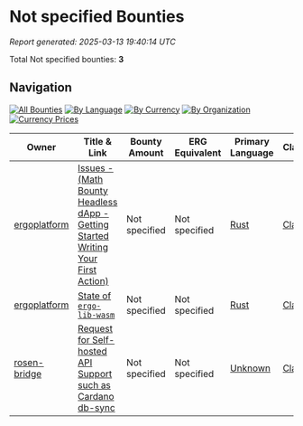 # Not specified Bounties

*Report generated: 2025-03-13 19:40:14 UTC*

Total Not specified bounties: **3**

## Navigation

[![All Bounties](https://img.shields.io/badge/All_Bounties-103-blue)](../all.md) [![By Language](https://img.shields.io/badge/By_Language-6-green)](../all.md#bounties-by-programming-language) [![By Currency](https://img.shields.io/badge/By_Currency-7-yellow)](../all.md#bounties-by-currency) [![By Organization](https://img.shields.io/badge/By_Organization-5-orange)](../all.md#bounties-by-organization) [![Currency Prices](https://img.shields.io/badge/Currency_Prices-5-purple)](../currency_prices.md)

|Owner|Title & Link|Bounty Amount|ERG Equivalent|Primary Language|Claim|
|---|---|---|---|---|---|
| [ergoplatform](../by_org/ergoplatform.md) | [Issues - (Math Bounty Headless dApp - Getting Started Writing Your First Action)](https://github.com/ergoplatform/ergo-headless-dapp-framework/issues/6) | Not specified | Not specified | [Rust](../by_language/rust.md) | [Claim](https://github.com/ErgoDevs/Ergo-Bounties/new/main?filename=submissions/ergoplatform-ergo-headless-dapp-framework-6.json&value=%7B%0A%20%20%22contributor%22%3A%20%22YOUR_GITHUB_USERNAME%22%2C%0A%20%20%22wallet_address%22%3A%20%22YOUR_WALLET_ADDRESS%22%2C%0A%20%20%22contact_method%22%3A%20%22YOUR_CONTACT_INFO%22%2C%0A%20%20%22work_link%22%3A%20%22%22%2C%0A%20%20%22work_title%22%3A%20%22Issues%20-%20%28Math%20Bounty%20Headless%20dApp%20-%20Getting%20Started%20Writing%20Your%20First%20Action%29%22%2C%0A%20%20%22bounty_id%22%3A%20%22ergoplatform/ergo-headless-dapp-framework%236%22%2C%0A%20%20%22original_issue_link%22%3A%20%22https%3A//github.com/ergoplatform/ergo-headless-dapp-framework/issues/6%22%2C%0A%20%20%22payment_currency%22%3A%20%22Not%20specified%22%2C%0A%20%20%22bounty_value%22%3A%200%2C%0A%20%20%22status%22%3A%20%22in-progress%22%2C%0A%20%20%22submission_date%22%3A%20%22%22%2C%0A%20%20%22expected_completion%22%3A%20%22YYYY-MM-DD%22%2C%0A%20%20%22description%22%3A%20%22I%20am%20working%20on%20this%20bounty%22%2C%0A%20%20%22review_notes%22%3A%20%22%22%2C%0A%20%20%22payment_tx_id%22%3A%20%22%22%2C%0A%20%20%22payment_date%22%3A%20%22%22%0A%7D&message=Claim%20Bounty%20ergoplatform/ergo-headless-dapp-framework%236&description=I%20want%20to%20claim%20this%20bounty%20posted%20by%20dbuchacher.%0A%0ABounty:%20Issues%20-%20%28Math%20Bounty%20Headless%20dApp%20-%20Getting%20Started%20Writing%20Your%20First%20Action%29) |
| [ergoplatform](../by_org/ergoplatform.md) | [State of `ergo-lib-wasm`](https://github.com/ergoplatform/sigma-rust/issues/663) | Not specified | Not specified | [Rust](../by_language/rust.md) | [Claim](https://github.com/ErgoDevs/Ergo-Bounties/new/main?filename=submissions/ergoplatform-sigma-rust-663.json&value=%7B%0A%20%20%22contributor%22%3A%20%22YOUR_GITHUB_USERNAME%22%2C%0A%20%20%22wallet_address%22%3A%20%22YOUR_WALLET_ADDRESS%22%2C%0A%20%20%22contact_method%22%3A%20%22YOUR_CONTACT_INFO%22%2C%0A%20%20%22work_link%22%3A%20%22%22%2C%0A%20%20%22work_title%22%3A%20%22State%20of%20%60ergo-lib-wasm%60%22%2C%0A%20%20%22bounty_id%22%3A%20%22ergoplatform/sigma-rust%23663%22%2C%0A%20%20%22original_issue_link%22%3A%20%22https%3A//github.com/ergoplatform/sigma-rust/issues/663%22%2C%0A%20%20%22payment_currency%22%3A%20%22Not%20specified%22%2C%0A%20%20%22bounty_value%22%3A%200%2C%0A%20%20%22status%22%3A%20%22in-progress%22%2C%0A%20%20%22submission_date%22%3A%20%22%22%2C%0A%20%20%22expected_completion%22%3A%20%22YYYY-MM-DD%22%2C%0A%20%20%22description%22%3A%20%22I%20am%20working%20on%20this%20bounty%22%2C%0A%20%20%22review_notes%22%3A%20%22%22%2C%0A%20%20%22payment_tx_id%22%3A%20%22%22%2C%0A%20%20%22payment_date%22%3A%20%22%22%0A%7D&message=Claim%20Bounty%20ergoplatform/sigma-rust%23663&description=I%20want%20to%20claim%20this%20bounty%20posted%20by%20ross-weir.%0A%0ABounty:%20State%20of%20%60ergo-lib-wasm%60) |
| [rosen-bridge](../by_org/rosen-bridge.md) | [Request for Self-hosted API Support  such as Cardano db-sync](https://github.com/rosen-bridge/operation/issues/5) | Not specified | Not specified | [Unknown](../by_language/unknown.md) | [Claim](https://github.com/ErgoDevs/Ergo-Bounties/new/main?filename=submissions/rosen-bridge-operation-5.json&value=%7B%0A%20%20%22contributor%22%3A%20%22YOUR_GITHUB_USERNAME%22%2C%0A%20%20%22wallet_address%22%3A%20%22YOUR_WALLET_ADDRESS%22%2C%0A%20%20%22contact_method%22%3A%20%22YOUR_CONTACT_INFO%22%2C%0A%20%20%22work_link%22%3A%20%22%22%2C%0A%20%20%22work_title%22%3A%20%22Request%20for%20Self-hosted%20API%20Support%20%20such%20as%20Cardano%20db-sync%22%2C%0A%20%20%22bounty_id%22%3A%20%22rosen-bridge/operation%235%22%2C%0A%20%20%22original_issue_link%22%3A%20%22https%3A//github.com/rosen-bridge/operation/issues/5%22%2C%0A%20%20%22payment_currency%22%3A%20%22Not%20specified%22%2C%0A%20%20%22bounty_value%22%3A%200%2C%0A%20%20%22status%22%3A%20%22in-progress%22%2C%0A%20%20%22submission_date%22%3A%20%22%22%2C%0A%20%20%22expected_completion%22%3A%20%22YYYY-MM-DD%22%2C%0A%20%20%22description%22%3A%20%22I%20am%20working%20on%20this%20bounty%22%2C%0A%20%20%22review_notes%22%3A%20%22%22%2C%0A%20%20%22payment_tx_id%22%3A%20%22%22%2C%0A%20%20%22payment_date%22%3A%20%22%22%0A%7D&message=Claim%20Bounty%20rosen-bridge/operation%235&description=I%20want%20to%20claim%20this%20bounty%20posted%20by%20ccgarant.%0A%0ABounty:%20Request%20for%20Self-hosted%20API%20Support%20%20such%20as%20Cardano%20db-sync) |
